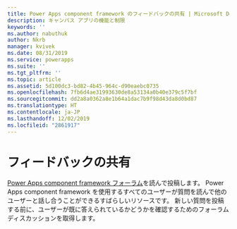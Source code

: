 ```yaml
---
title: Power Apps component framework のフィードバックの共有 | Microsoft Docs
description: キャンバス アプリの機能と制限
keywords: ''
ms.author: nabuthuk
author: Nkrb
manager: kvivek
ms.date: 08/31/2019
ms.service: powerapps
ms.suite: ''
ms.tgt_pltfrm: ''
ms.topic: article
ms.assetid: 5d100dc3-bd82-4b45-964c-d90eaebc0735
ms.openlocfilehash: 7fb6d4ae31993630de8a53134a0b40e379c5f7bf
ms.sourcegitcommit: dd2a8a0362a8e1b64a1dac7b9f98d43da8d0bd87
ms.translationtype: HT
ms.contentlocale: ja-JP
ms.lasthandoff: 12/02/2019
ms.locfileid: "2861917"
---
```

# <a name="share-your-feedback"></a>フィードバックの共有

[Power Apps component framework フォーラム](https://powerusers.microsoft.com/t5/PowerApps-Component-Framework/bd-p/pa_component_framework)を読んで投稿します。 Power Apps component framework を使用するすべてのユーザーが質問を読んで他のユーザーと話し合うことができるすばらしいリソースです。 新しい質問を投稿する前に、ユーザーが既に答えられているかどうかを確認するためのフォーラム ディスカッションを取得します。
